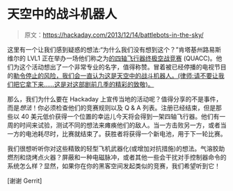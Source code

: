 # 天空中的战斗机器人

> 原文：<https://hackaday.com/2013/12/14/battlebots-in-the-sky/>

这里有一个让我们感到疑惑的想法:“为什么我们没有想到这个？”肯塔基州路易斯维尔的 LVL1 正在举办一场他们称之为[的四轴飞行器终极空战竞赛](http://www.lvl1.org/2013/12/01/are-you-ready-to-quacc/) (QUACC)。他们为这个活动想出了一个非常专业的名字，值得称赞。冒着被已经停播的电视节目的[勒令停止的风险，我们会一直认为这是天空中的战斗机器人。(律师:请不要让我们把它拿下来……这是对这部剧前几季的精彩的致敬)。](http://en.wikipedia.org/wiki/BattleBots)

那么，我们为什么要在 Hackaday 上宣传当地的活动呢？值得分享的不是事件，而是*想法*！你必须检查他们的竞赛规则以及 Q & A 列表。注册已经结束，但是那些以 40 美元低价获得一个位置的幸运儿今天将会得到一架四轴飞行器。他们有一周的时间来试验，测试不同的想法来瘫痪他们的敌人。当一方击败另一方，或者当一方的电池耗尽时，比赛就结束了。获胜者将获得一个新电池，用于下一轮比赛。

我们很想听听你对这些精致的轻型飞机武器化(或增加对抗措施)的想法。气溶胶助燃剂和烧烤点火器？屏蔽和一种电磁脉冲，或者其他一些会干扰对手控制器命令的系统怎么样？显然，如果你在你的黑客空间发起类似的竞赛，我们希望听到它！

[谢谢 Gerrit]